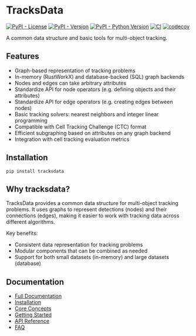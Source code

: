 # TracksData

[![PyPI - License](https://img.shields.io/pypi/l/tracksdata.svg?color=green)](https://github.com/royerlab/tracksdata/raw/main/LICENSE)
[![PyPI - Version](https://img.shields.io/pypi/v/tracksdata.svg)](https://pypi.org/project/tracksdata)
[![PyPI - Python Version](https://img.shields.io/pypi/pyversions/tracksdata.svg)](https://pypi.org/project/tracksdata)
[![CI](https://github.com/royerlab/tracksdata/actions/workflows/ci.yml/badge.svg)](https://github.com/royerlab/tracksdata/actions/workflows/ci.yml)
[![codecov](https://codecov.io/gh/royerlab/tracksdata/branch/main/graph/badge.svg)](https://codecov.io/gh/royerlab/tracksdata)

A common data structure and basic tools for multi-object tracking.

## Features

- Graph-based representation of tracking problems
- In-memory (RustWorkX) and database-backed (SQL) graph backends
- Nodes and edges can take arbitrary attributes
- Standardize API for node operators (e.g. defining objects and their attributes)
- Standardize API for edge operators (e.g. creating edges between nodes)
- Basic tracking solvers: nearest neighbors and integer linear programming
- Compatible with Cell Tracking Challenge (CTC) format
- Efficient subgraphing based on attributes on any graph backend
- Integration with cell tracking evaluation metrics

## Installation

```console
pip install tracksdata
```

## Why tracksdata?

TracksData provides a common data structure for multi-object tracking problems.
It uses graphs to represent detections (nodes) and their connections (edges), making it easier to work with tracking data across different algorithms.

Key benefits:
- Consistent data representation for tracking problems
- Modular components that can be combined as needed
- Support for both small datasets (in-memory) and large datasets (database)

## Documentation

- [Full Documentation](https://royerlab.github.io/tracksdata/)
- [Installation](https://royerlab.github.io/tracksdata/installation/)
- [Core Concepts](https://royerlab.github.io/tracksdata/concepts/)
- [Getting Started](https://royerlab.github.io/tracksdata/getting_started/)
- [API Reference](https://royerlab.github.io/tracksdata/reference/tracksdata/)
- [FAQ](https://royerlab.github.io/tracksdata/faq/)
